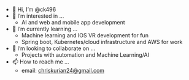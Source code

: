 - 👋 Hi, I’m @ck496
- 👀 I’m interested in ...
  - AI and web and mobile app development 
- 🌱 I’m currently learning ... 
  -  Machine learning and IOS VR development for fun
  -  Spring boot, Kubernetes/cloud infrastructure and AWS for work 
- 💞️ I’m looking to collaborate on ...
  - Projects with automation and Machine Learning/AI  
- 📫 How to reach me ...
  - email: chriskurian24@gmail.com

<!---
ck496/ck496 is a ✨ special ✨ repository because its `README.md` (this file) appears on your GitHub profile.
You can click the Preview link to take a look at your changes.
--->
